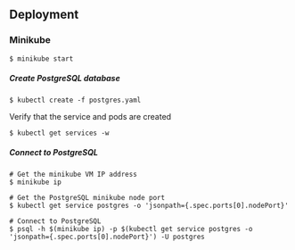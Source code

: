 ## Deployment

### Minikube

```
$ minikube start
```

##### Create PostgreSQL database

```
$ kubectl create -f postgres.yaml
```

Verify that the service and pods are created

```
$ kubectl get services -w
```

##### Connect to PostgreSQL

```
# Get the minikube VM IP address
$ minikube ip

# Get the PostgreSQL minikube node port
$ kubectl get service postgres -o 'jsonpath={.spec.ports[0].nodePort}'

# Connect to PostgreSQL
$ psql -h $(minikube ip) -p $(kubectl get service postgres -o 'jsonpath={.spec.ports[0].nodePort}') -U postgres
```
